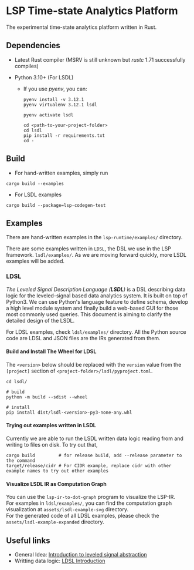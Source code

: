 # LSP Time-state Analytics Platform

The experimental time-state analytics platform written in Rust.

## Dependencies

- Latest Rust compiler (MSRV is still unknown but _rustc_ 1.71 successfully compiles)

- Python 3.10+ (For LSDL)
  - If you use _pyenv_, you can:

    ```shell
    pyenv install -v 3.12.1
    pyenv virtualenv 3.12.1 lsdl

    pyenv activate lsdl

    cd <path-to-your-project-folder>
    cd lsdl
    pip install -r requirements.txt
    cd -
    ```

## Build

- For hand-written examples, simply run

```shell
cargo build --examples
```

- For LSDL examples

```shell
cargo build --package=lsp-codegen-test
```

## Examples

There are hand-written examples in the `lsp-runtime/examples/` directory.

There are some examples written in `LDSL`, the DSL we use in the LSP framework. `lsdl/examples/`. As we are moving forward quickly, more LSDL examples will be added.

### LDSL

_The Leveled Signal Description Language (__LSDL__)_ is a DSL describing data logic for the leveled-signal based data analytics system.
It is built on top of Python3. We can use Python's language feature to define schema, develop a high level module system and finally build a web-based GUI for those most commonly used queries. This document is aiming to clarify the detailed design of the LSDL.

For LDSL examples, check `ldsl/examples/` directory. All the Python source code are LDSL and JSON files are the IRs generated from them.

#### Build and Install The Wheel for LDSL

The `<version>` below should be replaced with the `version` value from the `[project]` section of `<project-folder>/lsdl/pyproject.toml`.

```shell
cd lsdl/

# build
python -m build --sdist --wheel

# install
pip install dist/lsdl-<version>-py3-none-any.whl
```

#### Trying out examples written in LSDL

Currently we are able to run the LSDL written data logic reading from and writing to files on disk.
To try out that,

```shell
cargo build         # for release build, add --release parameter to the command
target/release/cidr # For CIDR example, replace cidr with other example names to try out other examples
```

#### Visualize LSDL IR as Computation Graph

You can use the `lsp-ir-to-dot-graph` program to visualize the LSP-IR. \
For examples in `ldsl/examples/`, you can find the computation graph visualization at `assets/lsdl-example-svg` directory. \
For the generated code of all LDSL examples, please check the `assets/lsdl-example-expanded` directory.

## Useful links

- General Idea: [Introduction to leveled signal abstraction](https://conviva.atlassian.net/wiki/spaces/~712020f765b3b30d0e446096dbfeb73b527a21/pages/1879934386/LSP+High+Level+Design)
- Writting data logic: [LDSL Introduction](https://conviva.atlassian.net/wiki/spaces/~712020f765b3b30d0e446096dbfeb73b527a21/pages/1903166610/The+LSDL+Specification)
